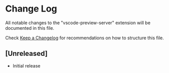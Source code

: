 # Change Log
All notable changes to the "vscode-preview-server" extension will be documented in this file.

Check [Keep a Changelog](http://keepachangelog.com/) for recommendations on how to structure this file.

## [Unreleased]
- Initial release
